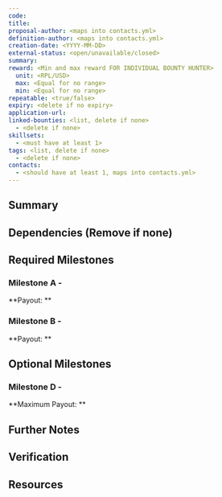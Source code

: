 ```yaml
---
code: 
title: 
proposal-author: <maps into contacts.yml>
definition-author: <maps into contacts.yml>
creation-date: <YYYY-MM-DD>
external-status: <open/unavailable/closed>
summary: 
reward: <Min and max reward FOR INDIVIDUAL BOUNTY HUNTER>
  unit: <RPL/USD>
  max: <Equal for no range>
  min: <Equal for no range>
repeatable: <true/false>
expiry: <delete if no expiry>
application-url:
linked-bounties: <list, delete if none>
  - <delete if none>
skillsets:
  - <must have at least 1>
tags: <list, delete if none>
  - <delete if none>
contacts:
  - <should have at least 1, maps into contacts.yml>
---
```


## Summary 

## Dependencies (Remove if none)

## Required Milestones

### Milestone A - <Name of Milestone>
**Payout: ** 

### Milestone B - <Name of Milestone>
**Payout: ** 

## Optional Milestones

### Milestone D - <Name of Milestone>
**Maximum Payout: ** 

## Further Notes

## Verification

## Resources
